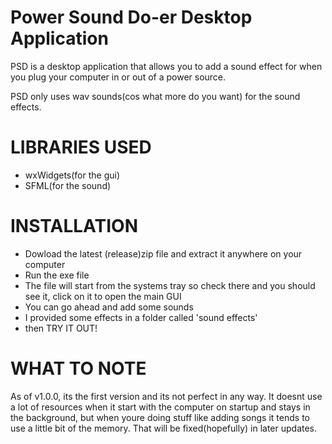 # **Power Sound Do-er Desktop Application**

PSD is a desktop application that allows you to add a sound effect for when you plug your computer in or out of a power source.

PSD only uses wav sounds(cos what more do you want) for the sound effects.

# LIBRARIES USED
- wxWidgets(for the gui)
- SFML(for the sound)

# INSTALLATION
- Dowload the latest (release)zip file and extract it anywhere on your computer
- Run the exe file
- The file will start from the systems tray so check there and you should see it, click on it to open the main GUI
- You can go ahead and add some sounds
- I provided some effects in a folder called 'sound effects'
- then TRY IT OUT!

# WHAT TO NOTE
As of v1.0.0, its the first version and its not perfect in any way. It doesnt use a lot of resources when it start with the computer on startup and stays in the background, but when youre doing stuff like adding songs it tends to use a little bit of the memory. That will be fixed(hopefully) in later updates.
